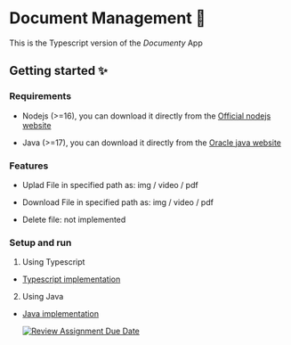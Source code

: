 # Document Management 📄

This is the Typescript version of the _Documenty_ App

## Getting started ✨

### Requirements

- Nodejs (>=16), you can download it directly from the [Official nodejs website](https://nodejs.org/en/download)

- Java (>=17), you can download it directly from the [Oracle java website](https://www.oracle.com/java/technologies/downloads/)

### Features

- Uplad File in specified path as: img / video / pdf

- Download File in specified path as: img / video / pdf

- Delete file: not implemented 

### Setup and run

1. Using Typescript

- [Typescript implementation](https://github.com/hei-school/cc-hei-hub-try-catch-finally/tree/feature/typescript)

2. Using Java

- [Java implementation](https://github.com/hei-school/cc-hei-hub-try-catch-finally/tree/feature/java)

  [![Review Assignment Due Date](https://classroom.github.com/assets/deadline-readme-button-24ddc0f5d75046c5622901739e7c5dd533143b0c8e959d652212380cedb1ea36.svg)](https://classroom.github.com/a/wTBA-Etm)
